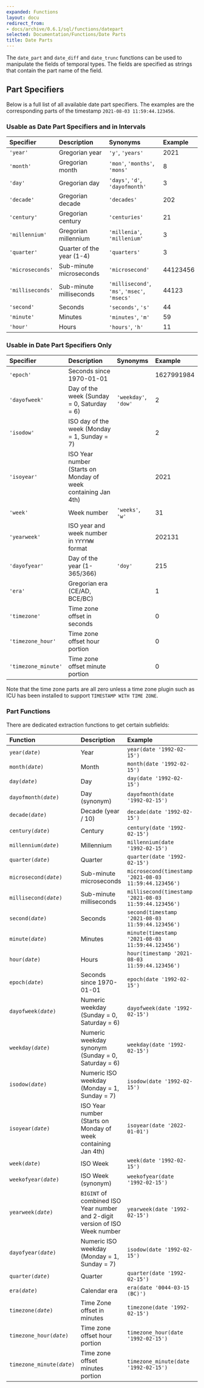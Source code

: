 ```yaml
---
expanded: Functions
layout: docu
redirect_from:
- docs/archive/0.6.1/sql/functions/datepart
selected: Documentation/Functions/Date Parts
title: Date Parts
---
```


The `date_part` and `date_diff` and `date_trunc` functions can be used to manipulate the fields of temporal types.
The fields are specified as strings that contain the part name of the field.

## Part Specifiers
Below is a full list of all available date part specifiers.
The examples are the corresponding parts of the timestamp `2021-08-03 11:59:44.123456`.

### Usable as Date Part Specifiers and in Intervals

| Specifier | Description | Synonyms | Example |
|:---|:---|:---|:---|
| `'year'` | Gregorian year | `'y'`, `'years'` | 2021 |
| `'month'` | Gregorian month | `'mon'`, `'months'`, `'mons'` | 8 |
| `'day'` | Gregorian day | `'days'`, `'d'`, `'dayofmonth'` | 3 |
| `'decade'` | Gregorian decade | `'decades'` | 202 |
| `'century'` | Gregorian century | `'centuries'` | 21 |
| `'millennium'` | Gregorian millennium | `'millenia'`, `'millenium'` | 3 |
| `'quarter'` | Quarter of the year (1-4) | `'quarters'` | 3 |
| `'microseconds'` | Sub-minute microseconds | `'microsecond'` | 44123456 |
| `'milliseconds'` | Sub-minute milliseconds | `'millisecond'`, `'ms'`, `'msec'`, `'msecs'` | 44123 |
| `'second'` | Seconds | `'seconds'`, `'s'` | 44 |
| `'minute'` | Minutes | `'minutes'`, `'m'` | 59 |
| `'hour'` | Hours | `'hours'`, `'h'` | 11 |

### Usable in Date Part Specifiers Only

| Specifier | Description | Synonyms | Example |
|:---|:---|:---|:---|
| `'epoch'` | Seconds since 1970-01-01 | | 1627991984 |
| `'dayofweek'` | Day of the week (Sunday = 0, Saturday = 6) | `'weekday'`, `'dow'` | 2 |
| `'isodow'` | ISO day of the week (Monday = 1, Sunday = 7) | | 2 |
| `'isoyear'` | ISO Year number (Starts on Monday of week containing Jan 4th) | | 2021 |
| `'week'` | Week number | `'weeks'`, `'w'` | 31 |
| `'yearweek'` | ISO year and week number in `YYYYWW` format | | 202131 |
| `'dayofyear'` | Day of the year (1-365/366) | `'doy'` | 215 |
| `'era'` | Gregorian era (CE/AD, BCE/BC) | | 1 |
| `'timezone'` | Time zone offset in seconds | | 0 |
| `'timezone_hour'` | Time zone offset hour portion | | 0 |
| `'timezone_minute'` | Time zone offset minute portion | | 0 |

Note that the time zone parts are all zero unless a time zone plugin such as ICU
has been installed to support `TIMESTAMP WITH TIME ZONE`.

### Part Functions
There are dedicated extraction functions to get certain subfields:

| Function | Description | Example | Result |
|:---|:---|:---|:---|
| `year(`*`date`*`)` | Year | `year(date '1992-02-15')` | `1992` |
| `month(`*`date`*`)` | Month | `month(date '1992-02-15')` | `2` |
| `day(`*`date`*`)` | Day | `day(date '1992-02-15')` | `15` |
| `dayofmonth(`*`date`*`)` | Day (synonym) | `dayofmonth(date '1992-02-15')` | `15` |
| `decade(`*`date`*`)` | Decade (year / 10) | `decade(date '1992-02-15')` | `199` |
| `century(`*`date`*`)` | Century | `century(date '1992-02-15')` | `20` |
| `millennium(`*`date`*`)` | Millennium | `millennium(date '1992-02-15')` | `2` |
| `quarter(`*`date`*`)` | Quarter | `quarter(date '1992-02-15')` | `1` |
| `microsecond(`*`date`*`)` | Sub-minute microseconds | `microsecond(timestamp '2021-08-03 11:59:44.123456')` | `44123456` |
| `millisecond(`*`date`*`)` | Sub-minute milliseconds | `millisecond(timestamp '2021-08-03 11:59:44.123456')` | `44123` |
| `second(`*`date`*`)` | Seconds | `second(timestamp '2021-08-03 11:59:44.123456')` | `44` |
| `minute(`*`date`*`)` | Minutes | `minute(timestamp '2021-08-03 11:59:44.123456')` | `59` |
| `hour(`*`date`*`)` | Hours | `hour(timestamp '2021-08-03 11:59:44.123456')` | `11` |
| `epoch(`*`date`*`)` | Seconds since 1970-01-01 | `epoch(date '1992-02-15')` | `698112000` |
| `dayofweek(`*`date`*`)` | Numeric weekday (Sunday = 0, Saturday = 6) | `dayofweek(date '1992-02-15')` | `6` |
| `weekday(`*`date`*`)` | Numeric weekday synonym (Sunday = 0, Saturday = 6) | `weekday(date '1992-02-15')` | `6` |
| `isodow(`*`date`*`)` | Numeric ISO weekday (Monday = 1, Sunday = 7) | `isodow(date '1992-02-15')` | `6` |
| `isoyear(`*`date`*`)` | ISO Year number (Starts on Monday of week containing Jan 4th) | `isoyear(date '2022-01-01')` | `2021` |
| `week(`*`date`*`)` | ISO Week | `week(date '1992-02-15')` | `7` |
| `weekofyear(`*`date`*`)` | ISO Week (synonym) | `weekofyear(date '1992-02-15')` | `7` |
| `yearweek(`*`date`*`)` | `BIGINT` of combined ISO Year number and 2-digit version of ISO Week number | `yearweek(date '1992-02-15')` | `199207` |
| `dayofyear(`*`date`*`)` | Numeric ISO weekday (Monday = 1, Sunday = 7) | `isodow(date '1992-02-15')` | `46` |
| `quarter(`*`date`*`)` | Quarter | `quarter(date '1992-02-15')` | `1` |
| `era(`*`date`*`)` | Calendar era | `era(date '0044-03-15 (BC)')` | `0` |
| `timezone(`*`date`*`)` | Time Zone offset in minutes | `timezone(date '1992-02-15')` | `0` |
| `timezone_hour(`*`date`*`)` | Time zone offset hour portion | `timezone_hour(date '1992-02-15')` | `0` |
| `timezone_minute(`*`date`*`)` | Time zone offset minutes portion | `timezone_minute(date '1992-02-15')` | `0` |